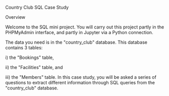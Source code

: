 Country Club SQL Case Study

Overview

Welcome to the SQL mini project. You will carry out this project partly in the PHPMyAdmin interface, and partly in Jupyter via a Python connection.

The data you need is in the "country_club" database. This database contains 3 tables:

i) the "Bookings" table,

ii) the "Facilities" table, and

iii) the "Members" table.
In this case study, you will be asked a series of questions to extract different information through SQL queries from the "country_club" database.
